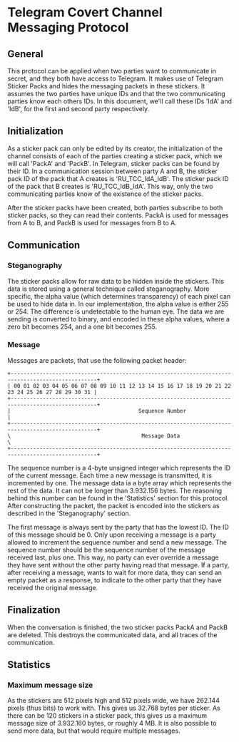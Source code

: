 # Telegram Covert Channel Messaging Protocol
## General
This protocol can be applied when two parties want to communicate in secret, and they both have access to Telegram.
It makes use of Telegram Sticker Packs and hides the messaging packets in these stickers.
It assumes the two parties have unique IDs and that the two communicating parties know each others IDs.
In this document, we'll call these IDs 'IdA' and 'IdB', for the first and second party respectively.

## Initialization
As a sticker pack can only be edited by its creator, the initialization of the channel consists of 
each of the parties creating a sticker pack, which we will call 'PackA' and 'PackB'.
In Telegram, sticker packs can be found by their ID.
In a communication session between party A and B, the sticker pack ID of the pack that A creates is 'RU_TCC_IdA_IdB'.
The sticker pack ID of the pack that B creates is 'RU_TCC_IdB_IdA'.
This way, only the two communicating parties know of the existence of the sticker packs.

After the sticker packs have been created, both parties subscribe to both sticker packs, so they can read their contents.
PackA is used for messages from A to B, and PackB is used for messages from B to A.

## Communication
### Steganography
The sticker packs allow for raw data to be hidden inside the stickers.
This data is stored using a general technique called steganography.
More specific, the alpha value (which determines transparency) of each pixel can be used to hide data in.
In our implementation, the alpha value is either 255 or 254. The difference is undetectable to the human eye.
The data we are sending is converted to binary, and encoded in these alpha values, where a zero bit becomes 254,
and a one bit becomes 255.

### Message
Messages are packets, that use the following packet header:
```
+-------------------------------------------------------------------------------------------------+
| 00 01 02 03 04 05 06 07 08 09 10 11 12 13 14 15 16 17 18 19 20 21 22 23 24 25 26 27 28 29 30 31 |
+-------------------------------------------------------------------------------------------------+
|                                        Sequence Number                                          |
+-------------------------------------------------------------------------------------------------+
\                                         Message Data                                            \
+-------------------------------------------------------------------------------------------------+
```
The sequence number is a 4-byte unsigned integer which represents the ID of the current message. 
Each time a new message is transmitted, it is incremented by one.
The message data ia a byte array which represents the rest of the data.
It can not be longer than 3.932.156 bytes.
The reasoning behind this number can be found in the 'Statistics' section for this protocol.
After constructing the packet, the packet is encoded into the stickers as described in the 'Steganography' section.

The first message is always sent by the party that has the lowest ID. The ID of this message should be 0.
Only upon receiving a message is a party allowed to increment the sequence number and send a new message.
The sequence number should be the sequence number of the message received last, plus one.
This way, no party can ever override a message they have sent without the other party having read that message.
If a party, after receiving a message, wants to wait for more data, they can send an empty packet as a response,
to indicate to the other party that they have received the original message.

## Finalization
When the conversation is finished, the two sticker packs PackA and PackB are deleted.
This destroys the communicated data, and all traces of the communication.

## Statistics
### Maximum message size
As the stickers are 512 pixels high and 512 pixels wide, we have 262.144 pixels (thus bits) to work with.
This gives us 32.768 bytes per sticker.
As there can be 120 stickers in a sticker pack, this gives us a maximum message size of 3.932.160 bytes,
or roughly 4 MB. It is also possible to send more data, but that would require multiple messages.